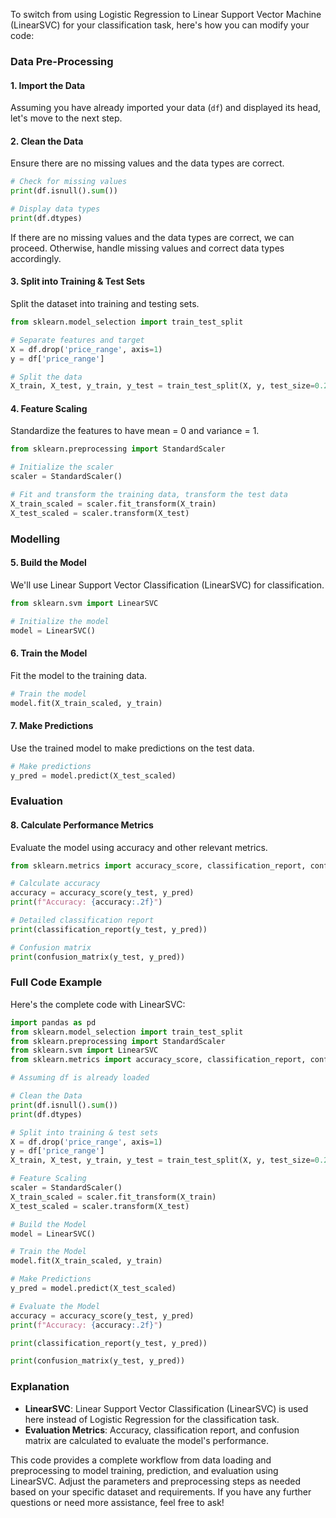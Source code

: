 To switch from using Logistic Regression to Linear Support Vector Machine (LinearSVC) for your classification task, here's how you can modify your code:

### Data Pre-Processing

#### 1. Import the Data
Assuming you have already imported your data (`df`) and displayed its head, let's move to the next step.

#### 2. Clean the Data
Ensure there are no missing values and the data types are correct.

```python
# Check for missing values
print(df.isnull().sum())

# Display data types
print(df.dtypes)
```

If there are no missing values and the data types are correct, we can proceed. Otherwise, handle missing values and correct data types accordingly.

#### 3. Split into Training & Test Sets
Split the dataset into training and testing sets.

```python
from sklearn.model_selection import train_test_split

# Separate features and target
X = df.drop('price_range', axis=1)
y = df['price_range']

# Split the data
X_train, X_test, y_train, y_test = train_test_split(X, y, test_size=0.2, random_state=42)
```

#### 4. Feature Scaling
Standardize the features to have mean = 0 and variance = 1.

```python
from sklearn.preprocessing import StandardScaler

# Initialize the scaler
scaler = StandardScaler()

# Fit and transform the training data, transform the test data
X_train_scaled = scaler.fit_transform(X_train)
X_test_scaled = scaler.transform(X_test)
```

### Modelling

#### 5. Build the Model
We'll use Linear Support Vector Classification (LinearSVC) for classification.

```python
from sklearn.svm import LinearSVC

# Initialize the model
model = LinearSVC()
```

#### 6. Train the Model
Fit the model to the training data.

```python
# Train the model
model.fit(X_train_scaled, y_train)
```

#### 7. Make Predictions
Use the trained model to make predictions on the test data.

```python
# Make predictions
y_pred = model.predict(X_test_scaled)
```

### Evaluation

#### 8. Calculate Performance Metrics
Evaluate the model using accuracy and other relevant metrics.

```python
from sklearn.metrics import accuracy_score, classification_report, confusion_matrix

# Calculate accuracy
accuracy = accuracy_score(y_test, y_pred)
print(f"Accuracy: {accuracy:.2f}")

# Detailed classification report
print(classification_report(y_test, y_pred))

# Confusion matrix
print(confusion_matrix(y_test, y_pred))
```

### Full Code Example
Here's the complete code with LinearSVC:

```python
import pandas as pd
from sklearn.model_selection import train_test_split
from sklearn.preprocessing import StandardScaler
from sklearn.svm import LinearSVC
from sklearn.metrics import accuracy_score, classification_report, confusion_matrix

# Assuming df is already loaded

# Clean the Data
print(df.isnull().sum())
print(df.dtypes)

# Split into training & test sets
X = df.drop('price_range', axis=1)
y = df['price_range']
X_train, X_test, y_train, y_test = train_test_split(X, y, test_size=0.2, random_state=42)

# Feature Scaling
scaler = StandardScaler()
X_train_scaled = scaler.fit_transform(X_train)
X_test_scaled = scaler.transform(X_test)

# Build the Model
model = LinearSVC()

# Train the Model
model.fit(X_train_scaled, y_train)

# Make Predictions
y_pred = model.predict(X_test_scaled)

# Evaluate the Model
accuracy = accuracy_score(y_test, y_pred)
print(f"Accuracy: {accuracy:.2f}")

print(classification_report(y_test, y_pred))

print(confusion_matrix(y_test, y_pred))
```

### Explanation

- **LinearSVC**: Linear Support Vector Classification (LinearSVC) is used here instead of Logistic Regression for the classification task.
- **Evaluation Metrics**: Accuracy, classification report, and confusion matrix are calculated to evaluate the model's performance.

This code provides a complete workflow from data loading and preprocessing to model training, prediction, and evaluation using LinearSVC. Adjust the parameters and preprocessing steps as needed based on your specific dataset and requirements. If you have any further questions or need more assistance, feel free to ask!